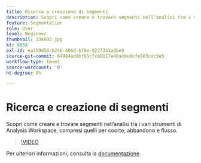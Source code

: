 ```yaml
---
title: Ricerca e creazione di segmenti
description: Scopri come creare e trovare segmenti nell’analisi tra i vari strumenti di Analysis Workspace, compresi quelli per coorte, abbandono e flusso.
feature: Segmentation
role: User
level: Beginner
thumbnail: 334092.jpg
kt: 8058
exl-id: ea359d50-b24b-406d-bf0e-0277351a0be9
source-git-commit: 84984ad9bf65cfc69117e40ac0e0cfe503cac5e5
workflow-type: tm+mt
source-wordcount: '0'
ht-degree: 0%

---
```


# Ricerca e creazione di segmenti

Scopri come creare e trovare segmenti nell’analisi tra i vari strumenti di Analysis Workspace, compresi quelli per coorte, abbandono e flusso.

>[!VIDEO](https://video.tv.adobe.com/v/334092/?quality=12&learn=on)

Per ulteriori informazioni, consulta la [documentazione](https://experienceleague.adobe.com/docs/analytics/components/segmentation/segmentation-workflow/seg-workflow.html?lang=it).
